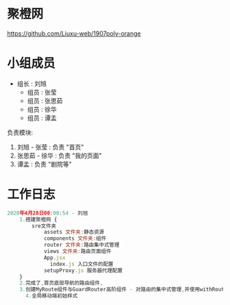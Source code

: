 # 聚橙网

https://github.com/Liuxu-web/1907poly-orange

# 小组成员

- 组长 : 刘旭
  - 组员 : 张莹
  - 组员 : 张思茹
  - 组员 : 徐华
  - 组员 : 谭孟

负责模块:

1.  刘旭 - 张莹 : 负责 "首页"
2.  张思茹 - 徐华 : 负责 "我的页面"
3.  谭孟 : 负责 "剧院等"

# 工作日志

```JavaScript
2020年4月28日00:00:54 - 刘旭
 	1.搭建聚橙网 {
    	sre文件夹
        	assets 文件夹:静态资源
            components 文件夹:组件
            router 文件夹:路由集中式管理
            views 文件夹:路由页面组件
          	App.jsx
        	  index.js 入口文件的配置
            setupProxy.js 服务器代理配置
    }
    2.完成了,首页底部导航的路由组件,
    3.创建MyRoute组件与GuardRouter高阶组件 - 对路由的集中式管理,并使用withRouter高阶组件给每个路由组件添加了路由信息.
	  4.全局移动端初始样式

```
